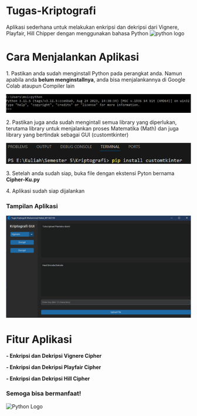 # Tugas-Kriptografi

Aplikasi sederhana untuk melakukan enkripsi dan dekripsi dari Vignere, Playfair, Hill Chipper dengan menggunakan bahasa Python
<img src="https://cdn.jsdelivr.net/gh/devicons/devicon/icons/python/python-original.svg" height="30" alt="python logo"  />


# Cara Menjalankan Aplikasi
<p>1. Pastikan anda sudah menginstall Python pada perangkat anda. Namun apabila anda <span style="font-weight:700">belum menginstallnya</span>, anda bisa menjalankannya di Google Colab ataupun Compiler lain</p>
<img src="https://github.com/icekimo49/Tugas-Kriptografi/blob/main/versi python.png">
<p>2. Pastikan juga anda sudah mengintall semua library yang diperlukan, terutama library untuk menjalankan proses Matematika (Math) dan juga library yang bertindak sebagai GUI (customtkinter)</p>
<img src="https://github.com/icekimo49/Tugas-Kriptografi/blob/main/pip install.png">
<p>3. Setelah anda sudah siap, buka file dengan ekstensi Pyton bernama <span style="font-weight:700">Cipher-Ku.py</span></p>
<p>4. Aplikasi sudah siap dijalankan</p>

<h3>Tampilan Aplikasi</h3>
<img src="https://github.com/icekimo49/Tugas-Kriptografi/blob/main/Screenshot.png">

# Fitur Aplikasi
<p><span style="font-weight:700">- Enkripsi dan Dekripsi Vignere Cipher</span></p>
<p><span style="font-weight:700">- Enkripsi dan Dekripsi Playfair Cipher</span></p>
<p><span style="font-weight:700">- Enkripsi dan Dekripsi Hill Cipher</span></p>

<h3>Semoga bisa bermanfaat!</h3>
<img src="https://www.python.org/static/community_logos/python-powered-w.svg" height="120" alt="Python Logo" />